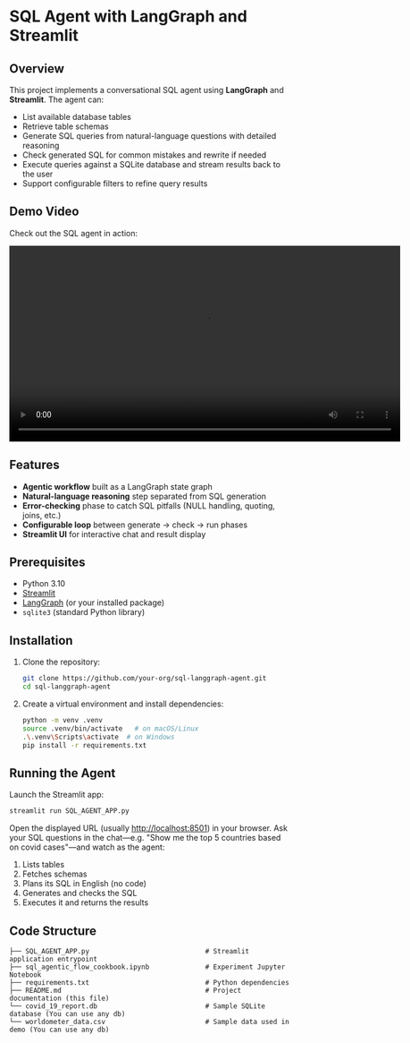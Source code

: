 # SQL Agent with LangGraph and Streamlit

## Overview

This project implements a conversational SQL agent using **LangGraph** and **Streamlit**. The agent can:

- List available database tables
- Retrieve table schemas
- Generate SQL queries from natural-language questions with detailed reasoning
- Check generated SQL for common mistakes and rewrite if needed
- Execute queries against a SQLite database and stream results back to the user
- Support configurable filters to refine query results

## Demo Video

Check out the SQL agent in action:

<p align="center">
  <video
    src="https://animesh1012.github.io/data_analyst_agent/demo.mp4"
    controls
    width="700"
  >
    Your browser does not support the video tag.
  </video>
</p>


## Features

- **Agentic workflow** built as a LangGraph state graph
- **Natural-language reasoning** step separated from SQL generation
- **Error-checking** phase to catch SQL pitfalls (NULL handling, quoting, joins, etc.)
- **Configurable loop** between generate → check → run phases
- **Streamlit UI** for interactive chat and result display

## Prerequisites

- Python 3.10
- [Streamlit](https://streamlit.io/)
- [LangGraph](https://github.com/langgraph/langgraph) (or your installed package)
- `sqlite3` (standard Python library)

## Installation

1. Clone the repository:
   ```bash
   git clone https://github.com/your-org/sql-langgraph-agent.git
   cd sql-langgraph-agent
   ```
2. Create a virtual environment and install dependencies:
   ```bash
   python -m venv .venv
   source .venv/bin/activate   # on macOS/Linux
   .\.venv\Scripts\activate  # on Windows
   pip install -r requirements.txt
   ```

## Running the Agent

Launch the Streamlit app:

```bash
streamlit run SQL_AGENT_APP.py
```

Open the displayed URL (usually [http://localhost:8501](http://localhost:8501)) in your browser. Ask your SQL questions in the chat—e.g. "Show me the top 5 countries based on covid cases"—and watch as the agent:

1. Lists tables
2. Fetches schemas
3. Plans its SQL in English (no code)
4. Generates and checks the SQL
5. Executes it and returns the results

## Code Structure

```
├── SQL_AGENT_APP.py                             # Streamlit application entrypoint
├── sql_agentic_flow_cookbook.ipynb              # Experiment Jupyter Notebook
├── requirements.txt                             # Python dependencies
├── README.md                                    # Project documentation (this file)
└── covid_19_report.db                           # Sample SQLite database (You can use any db)
└── worldometer_data.csv                         # Sample data used in demo (You can use any db)
```



